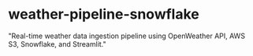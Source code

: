 # weather-pipeline-snowflake
"Real-time weather data ingestion pipeline using OpenWeather API, AWS S3, Snowflake, and Streamlit."
